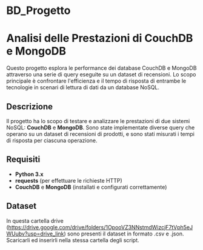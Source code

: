 # BD_Progetto
# Analisi delle Prestazioni di CouchDB e MongoDB

Questo progetto esplora le performance dei database CouchDB e MongoDB attraverso una serie di query eseguite su un dataset di recensioni. Lo scopo principale è confrontare l'efficienza e il tempo di risposta di entrambe le tecnologie in scenari di lettura di dati da un database NoSQL.

## Descrizione

Il progetto ha lo scopo di testare e analizzare le prestazioni di due sistemi NoSQL: **CouchDB** e **MongoDB**. Sono state implementate diverse query che operano su un dataset di recensioni di prodotti, e sono stati misurati i tempi di risposta per ciascuna operazione.

## Requisiti

- **Python 3.x**
- **requests** (per effettuare le richieste HTTP)
- **CouchDB** e **MongoDB** (installati e configurati correttamente)

## Dataset
In questa cartella drive (https://drive.google.com/drive/folders/1OpooVZ3NNstmdWizcjF7tVph5eJWUubv?usp=drive_link) sono presenti il dataset in formato .csv e .json. Scaricarli ed inserirli nella stessa cartella degli script.
